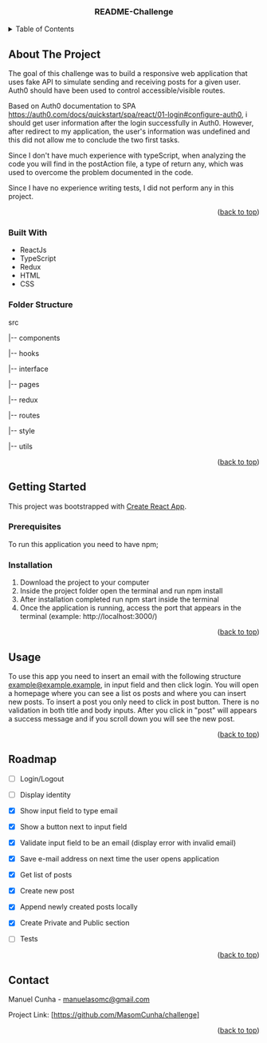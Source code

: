 <br />
<div align="center">

  <h3 align="center">README-Challenge</h3>

</div>



<!-- TABLE OF CONTENTS -->
<details>
  <summary>Table of Contents</summary>
  <ol>
    <li>
      <a href="#about-the-project">About The Project</a>
      <ul>
        <li><a href="#built-with">Built With</a></li>
        <li><a href="#folder-structure">Folder Structure</a></li>
      </ul>
    </li>
    <li>
      <a href="#getting-started">Getting Started</a>
      <ul>
        <li><a href="#prerequisites">Prerequisites</a></li>
        <li><a href="#installation">Installation</a></li>
      </ul>
    </li>
    <li><a href="#usage">Usage</a></li>
    <li><a href="#roadmap">Roadmap</a></li>
    <li><a href="#contact">Contact</a></li>
  </ol>
</details>

<!-- ABOUT THE PROJECT -->
## About The Project

The goal of this challenge was to build a responsive web application that uses fake API to simulate sending and receiving posts for a given user. Auth0 should have been used to control accessible/visible routes.

Based on Auth0 documentation to SPA https://auth0.com/docs/quickstart/spa/react/01-login#configure-auth0, i should get user information after the login successfully in Auth0. However, after redirect to my application, the user's information was undefined and this did not allow me to conclude the two first tasks.

Since I don't have much experience with typeScript, when analyzing the code you will find in the postAction file, a type of return any, which was used to overcome the problem documented in the code.

Since I have no experience writing tests, I did not perform any in this project.

<p align="right">(<a href="#readme-top">back to top</a>)</p>


### Built With

* ReactJs
* TypeScript
* Redux
* HTML
* CSS


### Folder Structure

<p>src</p>
    <p>|-- components</p>
    <p>|-- hooks</p>
    <p>|-- interface</p>
    <p>|-- pages</p>
    <p>|-- redux</p>
    <p>|-- routes</p>
    <p>|-- style</p>
    <p>|-- utils</p>

<p align="right">(<a href="#readme-top">back to top</a>)</p>



<!-- GETTING STARTED -->
## Getting Started

This project was bootstrapped with [Create React App](https://github.com/facebook/create-react-app).

### Prerequisites

To run this application you need to have npm;

### Installation

1. Download the project to your computer
2. Inside the project folder open the terminal and run npm install
3. After installation completed run npm start inside the terminal
4. Once the application is running, access the port that appears in the terminal (example: http://localhost:3000/)

<p align="right">(<a href="#readme-top">back to top</a>)</p>



<!-- USAGE EXAMPLES -->
## Usage

To use this app you need to insert an email with the following structure 
    example@example.example,
in input field and then click login.
You will open a homepage where you can see a list os posts and where you can insert new posts.
To insert a post you only need to click in post button. There is no validation in both title and body inputs.
After you click in "post" will appears a success message and if you scroll down you will see the new post.

<p align="right">(<a href="#readme-top">back to top</a>)</p>



<!-- ROADMAP -->
## Roadmap

- [ ] Login/Logout
- [ ] Display identity
- [X] Show input field to type email
- [X] Show a button next to input field
- [X] Validate input field to be an email (display error with invalid email)
- [X] Save e-mail address on next time the user opens application 
- [X] Get list of posts
- [X] Create new post
- [X] Append newly created posts locally
- [X] Create Private and Public section
- [ ] Tests



<p align="right">(<a href="#readme-top">back to top</a>)</p>


<!-- CONTACT -->
## Contact

Manuel Cunha - manuelasomc@gmail.com

Project Link: [https://github.com/MasomCunha/challenge]

<p align="right">(<a href="#readme-top">back to top</a>)</p>


